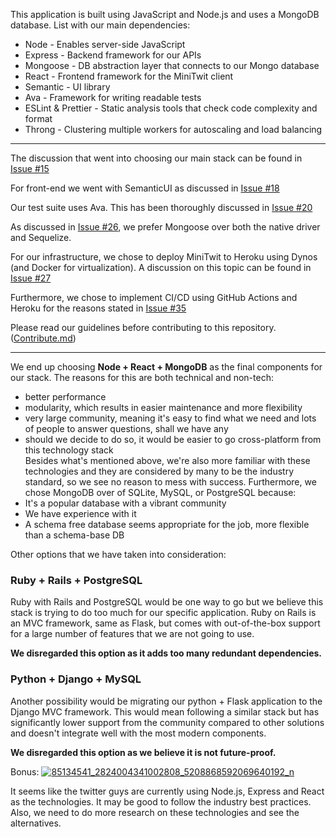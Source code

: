 This application is built using JavaScript and Node.js and uses a MongoDB database. List with our main dependencies:

- Node - Enables server-side JavaScript
- Express - Backend framework for our APIs
- Mongoose - DB abstraction layer that connects to our Mongo database
- React - Frontend framework for the MiniTwit client
- Semantic - UI library
- Ava - Framework for writing readable tests
- ESLint & Prettier - Static analysis tools that check code complexity and format 
- Throng - Clustering multiple workers for autoscaling and load balancing

---

The discussion that went into choosing our main stack can be found in [Issue #15](https://github.com/alexander34ro/DevOps/issues/15)

For front-end we went with SemanticUI as discussed in [Issue #18](https://github.com/alexander34ro/DevOps/issues/18)

Our test suite uses Ava. This has been thoroughly discussed in [Issue #20](https://github.com/alexander34ro/DevOps/issues/20)

As discussed in [Issue #26](https://github.com/alexander34ro/DevOps/issues/26), we prefer Mongoose over both the native driver and Sequelize.

For our infrastructure, we chose to deploy MiniTwit to Heroku using Dynos (and Docker for virtualization). A discussion on this topic can be found in [Issue #27](https://github.com/alexander34ro/DevOps/issues/27)

Furthermore, we chose to implement CI/CD using GitHub Actions and Heroku for the reasons stated in [Issue #35](https://github.com/alexander34ro/DevOps/issues/35)

Please read our guidelines before contributing to this repository. ([Contribute.md](https://github.com/alexander34ro/DevOps/blob/master/Contribute.md))

---

We end up choosing  **Node + React + MongoDB**  as the final components for our stack. The reasons for this are both technical and non-tech:

-   better performance
-   modularity, which results in easier maintenance and more flexibility
-   very large community, meaning it's easy to find what we need and lots of people to answer questions, shall we have any
-   should we decide to do so, it would be easier to go cross-platform from this technology stack  
    Besides what's mentioned above, we're also more familiar with these technologies and they are considered by many to be the industry standard, so we see no reason to mess with success.
    Furthermore, we chose MongoDB over of SQLite, MySQL, or PostgreSQL because:
-   It's a popular database with a vibrant community
-   We have experience with it 
-   A schema free database seems appropriate for the job, more flexible than a schema-base DB

Other options that we have taken into consideration:

### Ruby + Rails + PostgreSQL

Ruby with Rails and PostgreSQL would be one way to go but we believe this stack is trying to do too much for our specific application. Ruby on Rails is an MVC framework, same as Flask, but comes with out-of-the-box support for a large number of features that we are not going to use.

**We disregarded this option as it adds too many redundant dependencies.**

### Python + Django + MySQL

Another possibility would be migrating our python + Flask application to the Django MVC framework. This would mean following a similar stack but has significantly lower support from the community compared to other solutions and doesn't integrate well with the most modern components.

**We disregarded this option as we believe it is not future-proof.**


Bonus:
[![85134541_2824004341002808_5208868592069640192_n](https://user-images.githubusercontent.com/24357659/74175630-79956400-4c36-11ea-924b-65330b9391f5.png)](https://user-images.githubusercontent.com/24357659/74175630-79956400-4c36-11ea-924b-65330b9391f5.png)

It seems like the twitter guys are currently using Node.js, Express and React as the technologies. It may be good to follow the industry best practices. Also, we need to do more research on these technologies and see the alternatives.


